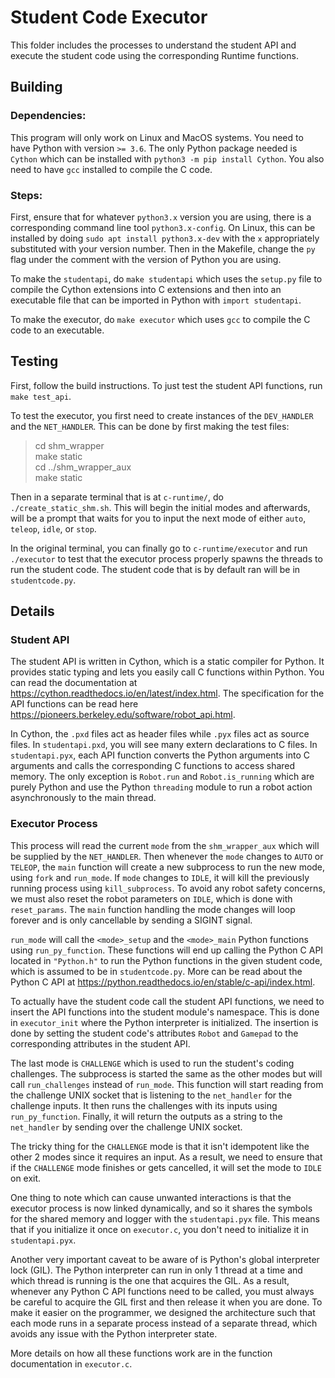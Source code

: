# Student Code Executor

This folder includes the processes to understand the student API and execute the student code using the corresponding Runtime functions. 

## Building

### Dependencies:
This program will only work on Linux and MacOS systems. You need to have Python with version `>= 3.6`. The only Python package needed is `Cython` which can be installed with `python3 -m pip install Cython`. You also need to have `gcc` installed to compile the C code.

### Steps:
First, ensure that for whatever `python3.x` version you are using, there is a corresponding command line tool `python3.x-config`. On Linux, this can be installed by doing `sudo apt install python3.x-dev` with the `x` appropriately substituted with your version number. Then in the Makefile, change the `py` flag under the comment with the version of Python you are using.

To make the `studentapi`, do `make studentapi` which uses the `setup.py` file to compile the Cython extensions into C extensions and then into an executable file that can be imported in Python with `import studentapi`.

To make the executor, do `make executor` which uses `gcc` to compile the C code to an executable.

## Testing
First, follow the build instructions. To just test the student API functions, run `make test_api`. 

To test the executor, you first need to create instances of the `DEV_HANDLER` and the `NET_HANDLER`. This can be done by first making the test files:

> cd shm_wrapper  
> make static  
> cd ../shm_wrapper_aux  
> make static

Then in a separate terminal that is at `c-runtime/`, do `./create_static_shm.sh`. This will begin the initial modes and afterwards, will be a prompt that waits for you to input the next mode of either `auto`, `teleop`, `idle`, or `stop`.

In the original terminal, you can finally go to `c-runtime/executor` and run `./executor` to test that the executor process properly spawns the threads to run the student code. The student code that is by default ran will be in `studentcode.py`. 

## Details

### Student API
The student API is written in Cython, which is a static compiler for Python. It provides static typing and lets you easily call C functions within Python. You can read the documentation at https://cython.readthedocs.io/en/latest/index.html. The specification for the API functions can be read
here https://pioneers.berkeley.edu/software/robot_api.html. 

In Cython, the `.pxd` files act as header files while `.pyx` files act as source files. In `studentapi.pxd`, you will see many extern declarations to C files. In `studentapi.pyx`, each API function converts the Python arguments into C arguments and calls the corresponding C functions to access shared memory. The only exception is `Robot.run` and `Robot.is_running` which are purely Python and use the Python `threading` module to run a robot action asynchronously to the main thread. 

### Executor Process
This process will read the current `mode` from the `shm_wrapper_aux` which will be supplied by the `NET_HANDLER`. Then whenever the `mode` changes to `AUTO` or `TELEOP`, the `main` function will create a new subprocess to run the new mode, using `fork` and `run_mode`. If `mode` changes to `IDLE`, it will kill the previously running process using `kill_subprocess`. To avoid any robot safety concerns, we must also reset the robot parameters on `IDLE`, which is done with `reset_params`. The `main` function handling the mode changes will loop forever and is only cancellable by sending a SIGINT signal.

`run_mode` will call the `<mode>_setup` and the `<mode>_main` Python functions using `run_py_function`. These functions will end up calling the Python C API located in `"Python.h"` to run the Python functions in the given student code, which is assumed to be in `studentcode.py`. More can be read about the Python C API at https://python.readthedocs.io/en/stable/c-api/index.html. 

To actually have the student code call the student API functions, we need to insert the API functions into the student module's namespace. This is done in `executor_init` where the Python interpreter is initialized. The insertion is done by setting the student code's attributes `Robot` and `Gamepad` to the corresponding attributes in the student API. 

The last mode is `CHALLENGE` which is used to run the student's coding challenges. The subprocess is started the same as the other modes but will call `run_challenges` instead of `run_mode`. This function will start reading from the challenge UNIX socket that is listening to the `net_handler` for the challenge inputs. It then runs the challenges with its inputs using `run_py_function`. Finally, it will return the outputs as a string to the `net_handler` by sending over the challenge UNIX socket.

The tricky thing for the `CHALLENGE` mode is that it isn't idempotent like the other 2 modes since it requires an input. As a result, we need to ensure that if the `CHALLENGE` mode finishes or gets cancelled, it will set the mode to `IDLE` on exit.

One thing to note which can cause unwanted interactions is that the executor process is now linked dynamically, and so it shares the symbols for the shared memory and logger with the `studentapi.pyx` file. This means that if you initialize it once on `executor.c`, you don't need to initialize it in `studentapi.pyx`.

Another very important caveat to be aware of is Python's global interpreter lock (GIL). The Python interpreter can run in only 1 thread at a time and which thread is running is the one that acquires the GIL. As a result, whenever any Python C API functions need to be called, you must always be careful to acquire the GIL first and then release it when you are done. To make it easier on the programmer, we designed the architecture such that each mode runs in a separate process instead of a separate thread, which avoids any issue with the Python interpreter state.

More details on how all these functions work are in the function documentation in `executor.c`.
